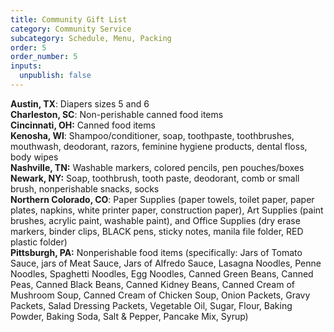 ```yaml
---
title: Community Gift List
category: Community Service
subcategory: Schedule, Menu, Packing
order: 5
order_number: 5
inputs:
  unpublish: false
---
```

**Austin, TX**: Diapers sizes 5 and 6<br>**Charleston, SC**: Non-perishable canned food items<br>**Cincinnati, OH:** Canned food items<br>**Kenosha, WI**: Shampoo/conditioner, soap, toothpaste, toothbrushes, mouthwash, deodorant, razors, feminine hygiene products, dental floss, body wipes <br>**Nashville, TN:** Washable markers, colored pencils, pen pouches/boxes<br>**Newark, NY:** Soap, toothbrush, tooth paste, deodorant, comb or small brush, nonperishable snacks, socks<br>**Northern Colorado, CO**: Paper Supplies (paper towels, toilet paper, paper plates, napkins, white printer paper, construction paper), Art Supplies (paint brushes, acrylic paint, washable paint), and Office Supplies (dry erase markers, binder clips, BLACK pens, sticky notes, manila file folder, RED plastic folder)<br>**Pittsburgh, PA:** Nonperishable food items (specifically: Jars of Tomato Sauce, jars of Meat Sauce, Jars of Alfredo Sauce, Lasagna Noodles, Penne Noodles, Spaghetti Noodles, Egg Noodles, Canned Green Beans, Canned Peas, Canned Black Beans, Canned Kidney Beans, Canned Cream of Mushroom Soup, Canned Cream of Chicken Soup, Onion Packets, Gravy Packets, Salad Dressing Packets, Vegetable Oil, Sugar, Flour, Baking Powder, Baking Soda, Salt & Pepper, Pancake Mix, Syrup)